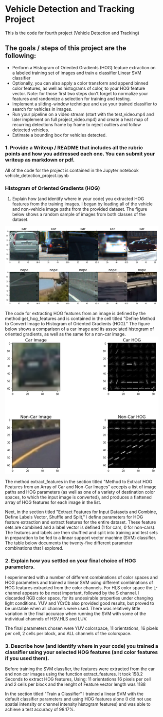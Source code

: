 # Vehicle Detection and Tracking Project
This is the code for fourth project (Vehicle Detection and Tracking)

## The goals / steps of this project are the following:

- Perform a Histogram of Oriented Gradients (HOG) feature extraction on a labeled training set of images and train a classifier Linear SVM classifier
- Optionally, you can also apply a color transform and append binned color features, as well as histograms of color, to your HOG feature vector.
Note: for those first two steps don't forget to normalize your features and randomize a selection for training and testing.
- Implement a sliding-window technique and use your trained classifier to search for vehicles in images.
- Run your pipeline on a video stream (start with the test_video.mp4 and later implement on full project_video.mp4) and create a heat map of recurring detections frame by frame to reject outliers and follow detected vehicles.
- Estimate a bounding box for vehicles detected.

### 1. Provide a Writeup / README that includes all the rubric points and how you addressed each one. You can submit your writeup as markdown or pdf. 

All of the code for the project is contained in the Jupyter notebook vehicle_detection_project.ipynb

### Histogram of Oriented Gradients (HOG)
1. Explain how (and identify where in your code) you extracted HOG features from the training images.
I began by loading all of the vehicle and non-vehicle image paths from the provided dataset. The figure below shows a random sample of images from both classes of the dataset. 

![Car_NonCar](./images/car_noncar.png) 

The code for extracting HOG features from an image is defined by the method get_hog_features and is contained in the cell titled "Define Method to Convert Image to Histogram of Oriented Gradients (HOG)." The figure below shows a comparison of a car image and its associated histogram of oriented gradients, as well as the same for a non-car image.
![Car_NonCar](./images/car-noncar-imgandhog.png) 

The method extract_features in the section titled "Method to Extract HOG Features from an Array of Car and Non-Car Images" accepts a list of image paths and HOG parameters (as well as one of a variety of destination color spaces, to which the input image is converted), and produces a flattened array of HOG features for each image in the list.

Next, in the section titled "Extract Features for Input Datasets and Combine, Define Labels Vector, Shuffle and Split," I define parameters for HOG feature extraction and extract features for the entire dataset. These feature sets are combined and a label vector is defined (1 for cars, 0 for non-cars). The features and labels are then shuffled and split into training and test sets in preparation to be fed to a linear support vector machine (SVM) classifier. The table below documents the twenty-five different parameter combinations that I explored.

### 2. Explain how you settled on your final choice of HOG parameters.
I experimented with a number of different combinations of color spaces and HOG parameters and trained a linear SVM using different combinations of HOG features extracted from the color channels. For HLS color space the L-channel appears to be most important, followed by the S channel. I discarded RGB color space, for its undesirable properties under changing light conditions. YUV and YCrCb also provided good results, but proved to be unstable when all channels were used. There was relatively little variation in the final accuracy when running the SVM with some of the individual channels of HSV,HLS and LUV.

The final parameters chosen were YUV colorspace, 11 orientations, 16 pixels per cell, 2 cells per block, and ALL channels of the colorspace. 

### 3. Describe how (and identify where in your code) you trained a classifier using your selected HOG features (and color features if you used them).

Before training the SVM classfier, the features were extracted from the car and non car images using the function 
  extract_features. 
It took 158.2 Seconds to extract HOG features, Using: 11 orientations 16 pixels per cell and 2 cells per block and the lenght of Feature vector length was 1188

In the section titled "Train a Classifier" I trained a linear SVM with the default classifier parameters and using HOG features alone (I did not use spatial intensity or channel intensity histogram features) and was able to achieve a test accuracy of 98.17%.

